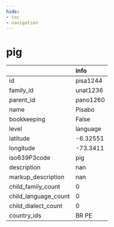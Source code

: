 ```yaml
---
hide:
- toc
- navigation
---
```

# pig
|                      | info     |
|:---------------------|:---------|
| id                   | pisa1244 |
| family_id            | unat1236 |
| parent_id            | pano1260 |
| name                 | Pisabo   |
| bookkeeping          | False    |
| level                | language |
| latitude             | -6.32551 |
| longitude            | -73.3411 |
| iso639P3code         | pig      |
| description          | nan      |
| markup_description   | nan      |
| child_family_count   | 0        |
| child_language_count | 0        |
| child_dialect_count  | 0        |
| country_ids          | BR PE    |